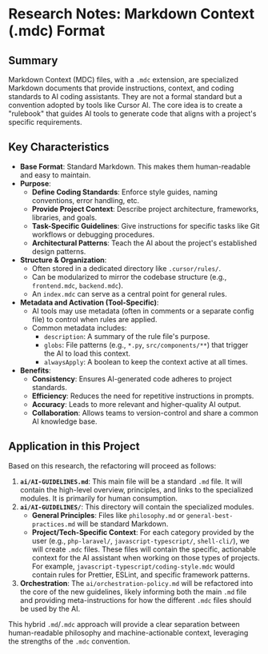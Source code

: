 # Research Notes: Markdown Context (.mdc) Format

## Summary

Markdown Context (MDC) files, with a `.mdc` extension, are specialized Markdown documents that provide instructions, context, and coding standards to AI coding assistants. They are not a formal standard but a convention adopted by tools like Cursor AI. The core idea is to create a "rulebook" that guides AI tools to generate code that aligns with a project's specific requirements.

## Key Characteristics

*   **Base Format**: Standard Markdown. This makes them human-readable and easy to maintain.
*   **Purpose**:
    *   **Define Coding Standards**: Enforce style guides, naming conventions, error handling, etc.
    *   **Provide Project Context**: Describe project architecture, frameworks, libraries, and goals.
    *   **Task-Specific Guidelines**: Give instructions for specific tasks like Git workflows or debugging procedures.
    *   **Architectural Patterns**: Teach the AI about the project's established design patterns.
*   **Structure & Organization**:
    *   Often stored in a dedicated directory like `.cursor/rules/`.
    *   Can be modularized to mirror the codebase structure (e.g., `frontend.mdc`, `backend.mdc`).
    *   An `index.mdc` can serve as a central point for general rules.
*   **Metadata and Activation (Tool-Specific)**:
    *   AI tools may use metadata (often in comments or a separate config file) to control when rules are applied.
    *   Common metadata includes:
        *   `description`: A summary of the rule file's purpose.
        *   `globs`: File patterns (e.g., `*.py`, `src/components/**`) that trigger the AI to load this context.
        *   `alwaysApply`: A boolean to keep the context active at all times.
*   **Benefits**:
    *   **Consistency**: Ensures AI-generated code adheres to project standards.
    *   **Efficiency**: Reduces the need for repetitive instructions in prompts.
    *   **Accuracy**: Leads to more relevant and higher-quality AI output.
    *   **Collaboration**: Allows teams to version-control and share a common AI knowledge base.

## Application in this Project

Based on this research, the refactoring will proceed as follows:

1.  **`ai/AI-GUIDELINES.md`**: This main file will be a standard `.md` file. It will contain the high-level overview, principles, and links to the specialized modules. It is primarily for human consumption.
2.  **`ai/AI-GUIDELINES/`**: This directory will contain the specialized modules.
    *   **General Principles**: Files like `philosophy.md` or `general-best-practices.md` will be standard Markdown.
    *   **Project/Tech-Specific Context**: For each category provided by the user (e.g., `php-laravel/`, `javascript-typescript/`, `shell-cli/`), we will create `.mdc` files. These files will contain the specific, actionable context for the AI assistant when working on those types of projects. For example, `javascript-typescript/coding-style.mdc` would contain rules for Prettier, ESLint, and specific framework patterns.
3.  **Orchestration**: The `ai/orchestration-policy.md` will be refactored into the core of the new guidelines, likely informing both the main `.md` file and providing meta-instructions for how the different `.mdc` files should be used by the AI.

This hybrid `.md`/`.mdc` approach will provide a clear separation between human-readable philosophy and machine-actionable context, leveraging the strengths of the `.mdc` convention.
